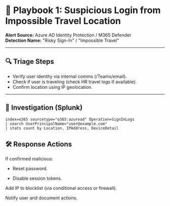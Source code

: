 # 📘 Playbook 1: Suspicious Login from Impossible Travel Location

**Alert Source:** Azure AD Identity Protection / M365 Defender  
**Detection Name:** "Risky Sign-In" / "Impossible Travel"

---

## 🔍 Triage Steps

- Verify user identity via internal comms (/Teams/email).
- Check if user is traveling (check HR travel logs if available).
- Confirm location using IP geolocation.

---

## 🔎 Investigation (Splunk)

```spl
index=o365 sourcetype="o365:azuread" Operation=SignInLogs
| search UserPrincipalName="user@example.com"
| stats count by Location, IPAddress, DeviceDetail
```





## 🛠️ Response Actions
If confirmed malicious:

- Reset password.

- Disable session tokens.

Add IP to blocklist (via conditional access or firewall).

Notify user and document actions.
